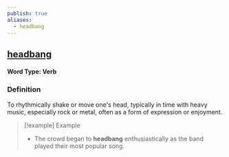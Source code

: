 ```yaml
---
publish: true
aliases:
  - headbang
---
```


## [headbang](https://dictionary.cambridge.org/dictionary/english/headbang)
#### Word Type: Verb
### Definition
To rhythmically shake or move one's head, typically in time with heavy music, especially rock or metal, often as a form of expression or enjoyment.

>[!example] Example
> - The crowd began to **headbang** enthusiastically as the band played their most popular song.

